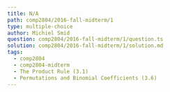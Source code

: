 ```yaml
---
title: N/A
path: comp2804/2016-fall-midterm/1
type: multiple-choice
author: Michiel Smid
question: comp2804/2016-fall-midterm/1/question.ts
solution: comp2804/2016-fall-midterm/1/solution.md
tags:
  - comp2804
  - comp2804-midterm
  - The Product Rule (3.1)
  - Permutations and Binomial Coefficients (3.6)
---
```

